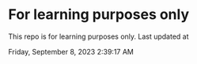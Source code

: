 # For learning purposes only
This repo is for learning purposes only.
Last updated at

Friday, September 8, 2023 2:39:17 AM

